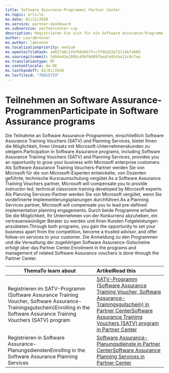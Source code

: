 ```yaml
---
title: Software Assurance-Programme| Partner Center
ms.topic: article
ms.date: 01/31/2020
ms.service: partner-dashboard
ms.subservice: partnercenter-csp
description: Registrieren Sie sich für ein Software Assurance-Programm, um Geschäftskunden zu entwickeln und für Unternehmenskunden Schulungen und Planung zu bieten.
author: LauraBrenner
ms.author: labrenne
ms.localizationpriority: medium
ms.openlocfilehash: a4827a8c1fbfb04bb7fccff4bd22e7311eb7e08d
ms.sourcegitcommit: 3d9da42e1995c456f6409fbaa7e93cba11c0cfaa
ms.translationtype: MT
ms.contentlocale: de-DE
ms.lasthandoff: 02/01/2020
ms.locfileid: "76915733"
---
```

# <a name="participate-in-software-assurance-programs"></a><span data-ttu-id="afb43-103">Teilnehmen an Software Assurance-Programmen</span><span class="sxs-lookup"><span data-stu-id="afb43-103">Participate in Software Assurance programs</span></span>

<span data-ttu-id="afb43-104">Die Teilnahme an Software Assurance-Programmen, einschließlich Software Assurance Training Vouchers (SATV) und Planning Services, bietet Ihnen die Möglichkeit, Ihren Umsatz mit Microsoft-Unternehmenskunden zu steigern.</span><span class="sxs-lookup"><span data-stu-id="afb43-104">Participation in Software Assurance programs, including Software Assurance Training Vouchers (SATV) and Planning Services, provides you an opportunity to grow your business with Microsoft enterprise customers.</span></span> <span data-ttu-id="afb43-105">Als Software Assurance Training Vouchers-Partner werden Sie von Microsoft für die von Microsoft-Experten entwickelte, von Dozenten geführte, technische Kursraumschulung vergütet.</span><span class="sxs-lookup"><span data-stu-id="afb43-105">As a Software Assurance Training Vouchers partner, Microsoft will compensate you to provide instructor-led, technical classroom training developed by Microsoft experts.</span></span> <span data-ttu-id="afb43-106">Als Planning Services-Partner werden Sie von Microsoft vergütet, wenn Sie vordefinierte Implementierungsplanungen durchführen.</span><span class="sxs-lookup"><span data-stu-id="afb43-106">As a Planning Services partner, Microsoft will compensate you to lead pre-defined implementation planning engagements.</span></span> <span data-ttu-id="afb43-107">Durch beide Programme erhalten Sie die Möglichkeit, Ihr Unternehmen von der Konkurrenz abzuheben, ein vertrauenswürdiger Berater zu werden und Ihren Kunden Folgeleistungen anzubieten.</span><span class="sxs-lookup"><span data-stu-id="afb43-107">Through both programs, you gain the opportunity to set your business apart from the competition, become a trusted advisor, and offer follow-on services to your customer.</span></span> <span data-ttu-id="afb43-108">Die Anmeldung zu den Programmen und die Verwaltung der zugehörigen Software Assurance-Gutscheine erfolgt über das Partner Center.</span><span class="sxs-lookup"><span data-stu-id="afb43-108">Enrollment in the programs and management of related Software Assurance vouchers is done through the Partner Center.</span></span>

|<span data-ttu-id="afb43-109">**Thema**</span><span class="sxs-lookup"><span data-stu-id="afb43-109">**To learn about**</span></span>   |<span data-ttu-id="afb43-110">**Artikel**</span><span class="sxs-lookup"><span data-stu-id="afb43-110">**Read this**</span></span>   |
|--------------------------|:------------------|
|<span data-ttu-id="afb43-111">Registrieren im SATV-Programm (Software Assurance Training Voucher, Software Assurance-Trainingsgutschein)</span><span class="sxs-lookup"><span data-stu-id="afb43-111">Enrolling in the Software Assurance Training Vouchers (SATV) program</span></span>|[<span data-ttu-id="afb43-112">SATV-Programm (Software Assurance Training Voucher, Software Assurance-Trainingsgutschein) in Partner Center</span><span class="sxs-lookup"><span data-stu-id="afb43-112">Software Assurance Training Vouchers (SATV) program in Partner Center</span></span>](software-assurance-satv.md)|
|<span data-ttu-id="afb43-113">Registrieren in Software Assurance-Planungsdiensten</span><span class="sxs-lookup"><span data-stu-id="afb43-113">Enrolling in the Software Assurance Planning Services</span></span>|[<span data-ttu-id="afb43-114">Software Assurance-Planungsdienste in Partner Center</span><span class="sxs-lookup"><span data-stu-id="afb43-114">Software Assurance Planning Services in Partner Center</span></span>](software-assurance-dps.md) |